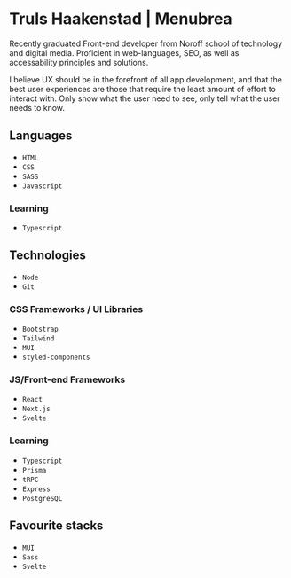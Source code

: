 # Truls Haakenstad | Menubrea

Recently graduated Front-end developer from Noroff school of technology and digital media. Proficient in web-languages, SEO, as well as accessability principles and solutions. 

I believe UX should be in the forefront of all app development, and that the best user experiences are those that require the least amount of effort to interact with. Only show what the user need to see, only tell what the user needs to know.

## Languages
- `HTML`
- `CSS`
- `SASS`
- `Javascript`

### Learning
- `Typescript`

## Technologies
- `Node`
- `Git`

### CSS Frameworks / UI Libraries
- `Bootstrap`
- `Tailwind`
- `MUI`
- `styled-components`

### JS/Front-end Frameworks
- `React`
- `Next.js`
- `Svelte`

### Learning
- `Typescript`
- `Prisma`
- `tRPC`
- `Express`
- `PostgreSQL`

## Favourite stacks
- `MUI`
- `Sass`
- `Svelte`

